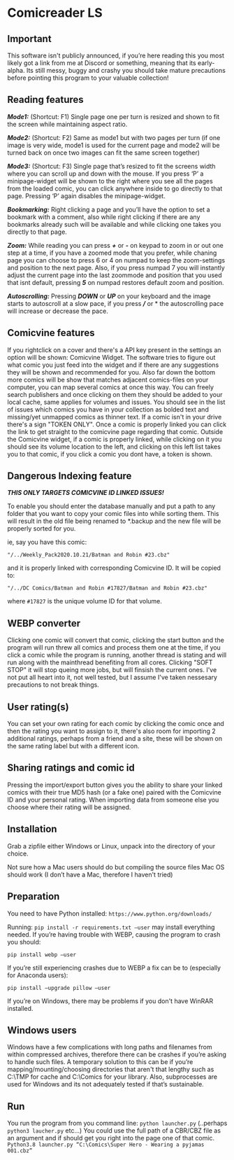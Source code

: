 Comicreader LS
======

Important
-----
This software isn't publicly announced, if you’re here reading this you most likely got a link from me at Discord or something, meaning that its early-alpha. Its still messy, buggy and crashy you should take mature precautions before pointing this program to your valuable collection!

Reading features 
-----
***Mode1:*** (Shortcut: F1) Single page one per turn is resized and shown to fit the screen while maintaining aspect ratio.

***Mode2:*** (Shortcut: F2) Same as mode1 but with two pages per turn (if one image is very wide, mode1 is used for the current page and mode2 will be turned back on once two images can fit the same screen together)

***Mode3:*** (Shortcut: F3) Single page that’s resized to fit the screens width where you can scroll up and down with the mouse.
If you press ‘P’ a minipage-widget will be shown to the right where you see all the pages from the loaded comic, you can click anywhere inside to go directly to that page. Pressing ‘P’ again disables the minipage-widget.

***Bookmarking:***
Right clicking a page and you’ll have the option to set a bookmark with a comment, also while right clicking if there are any bookmarks already such will be available and while clicking one takes you directly to that page.

***Zoom:***
While reading you can press ***+*** or ***-*** on keypad to zoom in or out one step at a time, if you have a zoomed mode that you prefer, while chaning page you can choose to press 6 or 4 on numpad to keep the zoom-settings and position to the next page. Also, if you press numpad 7 you will instantly adjust the current page into the last zoommode and position that you used that isnt default, pressing ***5*** on numpad restores default zoom and position.

***Autoscrolling:***
Pressing ***DOWN*** or ***UP*** on your keyboard and the image starts to autoscroll at a slow pace, if you press ***/*** or * the autoscrolling pace will increase or decrease the pace.

Comicvine features
-----
If you rightclick on a cover and there's a API key present in the settings an option will be shown: Comicvine Widget.
The software tries to figure out what comic you just feed into the widget and if there are any suggestions they will be shown and recommended for you.
Also far down the bottom more comics will be show that matches adjacent comics-files on your computer, you can map several comics at once this way.
You can freely search publishers and once clicking on them they should be added to your local cache, same applies for volumes and issues.
You should see in the list of issues which comics you have in your collection as bolded text and missing/yet unmapped comics as thinner text.
If a comic isn't in your drive there's a sign "TOKEN ONLY".
Once a comic is properly linked you can click the link to get straight to the comicvine page regarding that comic.
Outside the Comicvine widget, if a comic is properly linked, while clicking on it you should see its volume location to the left, and clicking on this left list takes you to that comic, if you click a comic you dont have, a token is shown. 

Dangerous Indexing feature
-----
***THIS ONLY TARGETS COMICVINE ID LINKED ISSUES!***

To enable you should enter the database manually and put a path to any folder that you want to copy your comic files into while sorting them.
This will result in the old file being renamed to *.backup and the new file will be properly sorted for you.

ie, say you have this comic: 

`"/../Weekly_Pack2020.10.21/Batman and Robin #23.cbz"` 

and it is properly linked with corresponding Comicvine ID. It will be copied to: 

`"/../DC Comics/Batman and Robin #17827/Batman and Robin #23.cbz"` 

where `#17827` is the unique volume ID for that volume. 

WEBP converter
-----
Clicking one comic will convert that comic, clicking the start button and the program will run threw all comics and process them one at the time, if you click a comic while the program is running, another thread is stating and will run along with the mainthread benefiting from all cores.
Clicking "SOFT STOP" it will stop queing more jobs, but will finsish the current ones.
I've not put all heart into it, not well tested, but I assume I've taken nessesary precautions to not break things.

User rating(s)
-----
You can set your own rating for each comic by clicking the comic once and then the rating you want to assign to it, there's also room for importing 2 additional ratings, perhaps from a friend and a site, these will be shown on the same rating label but with a different icon.

Sharing ratings and comic id
-----
Pressing the import/export button gives you the ability to share your linked comics with their true MD5 hash (or a fake one) paired with the Comicvine ID and your personal rating.
When importing data from someone else you choose where their rating will be assigned.


Installation
-----
Grab a zipfile either Windows or Linux, unpack into the directory of your choice. 

Not sure how a Mac users should do but compiling the source files Mac OS should work (I don’t have a Mac, therefore I haven't tried)


Preparation
-----
You need to have Python installed: `https://www.python.org/downloads/`

Running: `pip install -r requirements.txt –user` may install everything needed.
If you’re having trouble with WEBP, causing the program to crash you should:

`pip install webp –user`

If you’re still experiencing crashes due to WEBP a fix can be to (especially for Anaconda users):

`pip install –upgrade pillow –user`

If you’re on Windows, there may be problems if you don't have WinRAR installed.


Windows users
-----
Windows have a few complications with long paths and filenames from within compressed archives, therefore there can be crashes if you’re asking to handle such files.
A temporary solution to this can be if you’re mapping/mounting/choosing directories that aren't that lengthy such as C:\TMP for cache and C:\Comics for your library.
Also, subprocesses are used for Windows and its not adequately tested if that’s sustainable. 



Run
-----
You run the program from you command line: `python launcher.py` (..perhaps `python3 laucher.py` etc…)
You could use the full path of a CBR/CBZ file as an argument and if should get you right into the page one of that comic.
`Python3.8 launcher.py “C:\Comics\Super Hero - Wearing a pyjamas 001.cbz”`
